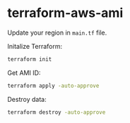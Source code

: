 # terraform-aws-ami

Update your region in `main.tf` file.

Initalize Terraform:
```bash
terraform init
```

Get AMI ID:
```bash
terraform apply -auto-approve
```

Destroy data:
```bash
terraform destroy -auto-approve
```
